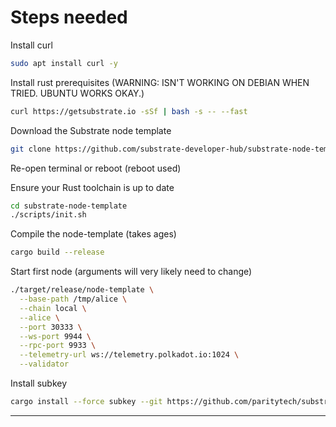 # Steps needed

Install curl

```bash
sudo apt install curl -y
```

Install rust prerequisites (WARNING: ISN'T WORKING ON DEBIAN WHEN TRIED. UBUNTU WORKS OKAY.)

```bash
curl https://getsubstrate.io -sSf | bash -s -- --fast
```

Download the Substrate node template

```bash
git clone https://github.com/substrate-developer-hub/substrate-node-template.git
```

Re-open terminal or reboot (reboot used)

Ensure your Rust toolchain is up to date

```bash
cd substrate-node-template
./scripts/init.sh
```

Compile the node-template (takes ages)

```bash
cargo build --release
```

Start first node (arguments will very likely need to change)

```bash
./target/release/node-template \
  --base-path /tmp/alice \
  --chain local \
  --alice \
  --port 30333 \
  --ws-port 9944 \
  --rpc-port 9933 \
  --telemetry-url ws://telemetry.polkadot.io:1024 \
  --validator
```

Install subkey

```bash
cargo install --force subkey --git https://github.com/paritytech/substrate
```

-------------------------
<!-- 
install ansible

```bash
sudo apt-add-repository -y ppa:ansible/ansible
sudo apt update
sudo apt install -y ansible
```

install ssh

```bash
sudo apt update
sudo apt install openssh-server -y
```

- (check it's running with `sudo systemctl status ssh`)

- allow port though firewall (Ubuntu related)

```bash
sudo ufw allow ssh
```

- add fingerprint to known hosts -->
